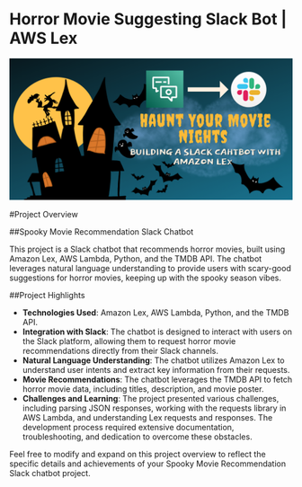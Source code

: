 # Horror Movie Suggesting Slack Bot | AWS Lex
![banner](./Black%20Yellow%20Illustrated%20Spooky%20Halloween%20Party%20Banner.png)


#Project Overview

##Spooky Movie Recommendation Slack Chatbot

This project is a Slack chatbot that recommends horror movies, built using Amazon Lex, AWS Lambda, Python, and the TMDB API. The chatbot leverages natural language understanding to provide users with scary-good suggestions for horror movies, keeping up with the spooky season vibes.

##Project Highlights
- **Technologies Used**: Amazon Lex, AWS Lambda, Python, and the TMDB API.
- **Integration with Slack**: The chatbot is designed to interact with users on the Slack platform, allowing them to request horror movie recommendations directly from their Slack channels.
- **Natural Language Understanding**: The chatbot utilizes Amazon Lex to understand user intents and extract key information from their requests.
- **Movie Recommendations**: The chatbot leverages the TMDB API to fetch horror movie data, including titles, description, and movie poster.
- **Challenges and Learning**: The project presented various challenges, including parsing JSON responses, working with the requests library in AWS Lambda, and understanding Lex requests and responses. The development process required extensive documentation, troubleshooting, and dedication to overcome these obstacles.

Feel free to modify and expand on this project overview to reflect the specific details and achievements of your Spooky Movie Recommendation Slack chatbot project.